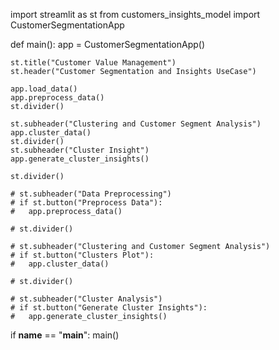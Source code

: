 import streamlit as st
from customers_insights_model import CustomerSegmentationApp


def main():
    app = CustomerSegmentationApp()

    st.title("Customer Value Management")
    st.header("Customer Segmentation and Insights UseCase")

    app.load_data()
    app.preprocess_data()
    st.divider()

    st.subheader("Clustering and Customer Segment Analysis")
    app.cluster_data()
    st.divider()
    st.subheader("Cluster Insight")
    app.generate_cluster_insights()

    st.divider()

    # st.subheader("Data Preprocessing")
    # if st.button("Preprocess Data"):
    #   app.preprocess_data()

    # st.divider()

    # st.subheader("Clustering and Customer Segment Analysis")
    # if st.button("Clusters Plot"):
    #   app.cluster_data()

    # st.divider()

    # st.subheader("Cluster Analysis")
    # if st.button("Generate Cluster Insights"):
    #   app.generate_cluster_insights()


if __name__ == "__main__":
    main()

